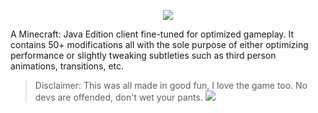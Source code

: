 <p align="center">
  <img src="https://i.imgur.com/wcIV7wU.png">
</p>

A Minecraft: Java Edition client fine-tuned for optimized gameplay. It contains 50+ modifications all with the sole purpose of either optimizing performance or slightly tweaking subtleties such as third person animations, transitions, etc.

> Disclaimer:
> This was all made in good fun, I love the game too. No devs are offended, don't wet your pants.
> ![](https://i.imgur.com/hrgSQZo.jpg)
